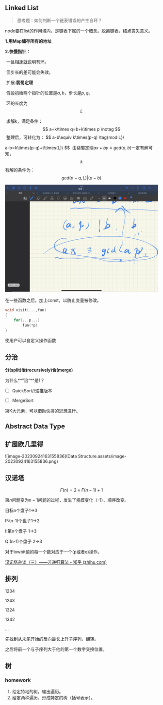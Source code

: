 ## Linked List

> 思考题：如何判断一个链表错误的产生自环？

node要在list的作用域内，是链表下属的一个概念。脱离链表，结点丧失意义。





**1.用Map储存所有的地址**

**2.快慢指针：**

​	一旦相逢就说明有环。

​	但步长的差可能会失效。

​	扩展:**裴蜀定理**

​	假设初始两个指针的位置是$a,b$，步长是$p,q$。

​	环的长度为$$L$$

​	求解$k$，满足条件：
$$
a+k\times q=b+k\times p \notag
$$
​	整理后，可转化为：
$$
a-b\equiv k\times(p-q) \tag{mod L}\\

a-b=k\times(p-q)+t\times(L)\\
$$
​	由裴蜀定理$ax+by\equiv gcd(a,b)$一定有解可知，$$k$$有解的条件为：
$$
gcd(p-q,L)|(a-b)
$$


<img src="Data Structure.assets/59e5e8cd2511eba724ceefc16a4d3280.png" alt="img" style="zoom:50%;" />

在一些函数之后，加上const，以防止变量被修改。



```c++
void visit(...,fun)
{
	for(...p...)
		fun(*p)
}
```

使用户可以自定义操作函数



## 分治

**分(split)治(recursively)合(merge)**

为什么**”治“**是1？

* [ ] QuickSort//递推版本
* [ ] MergeSort



第K大元素，可以借助快排的思想进行。





## Abstract Data Type

## 扩展欧几里得

![image-20230924163155836](Data Structure.assets/image-20230924163155836.png)

## 汉诺塔

$$
F(n)=2\times F(n-1)+1
$$

第$n$问题变为$n-1$问题的过程，发生了规模变化（-1）、顺序改变。

目标n个盘子1->3

P:(n-1)个盘子1->2

I:第n个盘子 1->3

Q:(n-1)个盘子 2->3

对于lowbit前的每一个数对应于一个(p或者q)操作。

[汉诺塔杂谈（三）——非递归算法 - 知乎 (zhihu.com)](https://zhuanlan.zhihu.com/p/36085324)



## 排列

1234

1243

1324

1342

...

先找到从末尾开始的反向最长上升子序列，翻转。

之后将前一个与子序列大于他的第一个数字交换位置。

## 树

### homework

1. 给定特地的树，输出遍历。
2. 给定两种遍历，形成特定的树（括号表示）。
